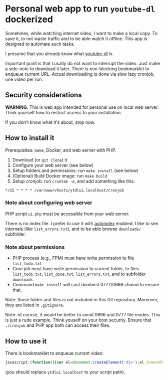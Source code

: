 Personal web app to run `youtube-dl` dockerized
==================================================

Sometimes, while watching internet video, I want to make a local copy.
To save it, to not waste traffic and to be able watch it offline.
This app is designed to automate such tasks.

I presume that you already know what [youtube-dl][1] is.

Important point is that I usally do not want to interrupt the video.
Just make a side-note to download it later.
There is non-blocking bookmarklet to enqueue current URL.
Actual downloading is done via slow lazy cronjob, one video per run.


Security considerations
-----------------------

**WARNING.**
This is web app intended for personal use on local web server.
Think yourself how to restrict access to your installation.

If you don't know what it's about, stop now.


How to install it
-----------------

Prerequisites: `make`, Docker, and web server with PHP.

1. Download (or `git clone`) it
2. Configure your web server (see below)
3. Setup folders and permissions: run `make install` (see below)
4. (Optional) Build Docker image: run `make build`
5. Setup cronjob: run `crontab -e`, and add something like this:

```crontab
*/15 * * * * /var/www/vhosts/ytdlui.localhost/cronjob
```

### Note about configuring web server

PHP script `ui.php` must be accessible from your web server.

There is no index file. I prefer to use it with [autoindex][2] enabled.
I like to see internals (like `list_errors.txt`),
and to be able browse `downloads/` subfolder.

### Note about permissions

 - PHP process (e.g., FPM) must have write permission to file `list_todo.txt`
 - Cron job must have write permission to current folder,
   to files `list_todo.txt`, `list_done.txt`, `list_errors.txt`,
   and to subfolder `downloads`
 - Command `make install` will cast dumbest 0777/0666 chmod to ensure that.

Note: those folder and files is not included in this Git repository.
Moreover, they are listed in `.gitignore`.

Note: of course, it would be better to avoid 0666 and 0777 file modes.
This is just a rude example. Think youself on your host security.
Ensure that `./cronjob` and PHP app both can access their files.


How to use it
-------------

There is bookmarklet to enqueue current video:

```js
javascript:(function(){var el=document.createElement('div');el.innerHTML='<div style="position:fixed;right:25px;top:25px;background:#eea;padding:10px;z-index:9999"><img alt="Adding to list..." src="http://ytdlui.localhost/ui.php?url='+encodeURIComponent(window.location.href)+'&output=image"></div>';el.onclick=function(e){this.parentNode.removeChild(this);};document.body.appendChild(el);})();
```

(you should replace `ytdlui.localhost` to your script path).


[1]: https://github.com/ytdl-org/youtube-dl/
[2]: https://httpd.apache.org/docs/2.4/mod/mod_autoindex.html
